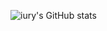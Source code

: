 ![iury's GitHub stats](https://github-readme-stats.vercel.app/api?username=iuryt&count_private=true&show_icons=true)

<!--

![GitHub Streak](https://github-readme-streak-stats.herokuapp.com?user=iuryt&hide_border=true)

**iuryt/iuryt** is a ✨ _special_ ✨ repository because its `README.md` (this file) appears on your GitHub profile.

Here are some ideas to get you started:

- 🔭 I’m currently working on ...
- 🌱 I’m currently learning ...
- 👯 I’m looking to collaborate on ...
- 🤔 I’m looking for help with ...
- 💬 Ask me about ...
- 📫 How to reach me: ...
- 😄 Pronouns: ...
- ⚡ Fun fact: ...
-->
